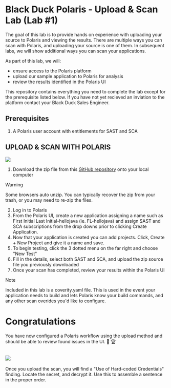 # Black Duck Polaris - Upload & Scan Lab (Lab #1)

The goal of this lab is to provide hands on experience with uploading your source to Polaris and viewing the results. There are multiple ways you can scan with Polaris, and uploading your source is one of them. In subsequent labs, we will show additional ways you can scan your applications.

As part of this lab, we will:
- ensure access to the Polaris platform
- upload our sample application to Polaris for analysis
- review the results identified in the Polaris UI

This repository contains everything you need to complete the lab except for the prerequisite listed below. If you have not yet recieved an inviation to the platform contact your Black Duck Sales Engineer.

## Prerequisites

1. A Polaris user account with entitlements for SAST and SCA

## UPLOAD & SCAN WITH POLARIS
![](https://img.shields.io/badge/steps-blueviolet?style=for-the-badge)
1. Download the zip file from this [GitHub repository](https://github.com/bma01810/BD-Polaris-CTF1-Upload) onto your local computer
> [!WARNING]  
> Some browsers auto unzip. You can typically recover the zip from your trash, or you may need to re-zip the files.   
2. Log in to Polaris
3. From the Polaris UI, create a new application assigning a name such as First Initial Last Initial-hellojava (ie. FL-hellojava) and assign SAST and SCA subscriptions from the drop downs prior to clicking Create Application.
4. Now that your application is created you can add projects. Click, Create + New Project and give it a name and save.
5. To begin testing, click the 3 dotted menu on the far right and choose "New Test"
6. Fill in the details, select both SAST and SCA, and upload the zip source file you previously downloaded
7. Once your scan has completed, review your results within the Polaris UI

> [!NOTE]  
> Included in this lab is a coverity.yaml file. This is used in the event your application needs to build and lets Polaris know your build commands, and any other scan overides you'd like to configure.
> 


# Congratulations

You have now configured a Polaris workflow using the upload method and should be able to review found issues in the UI. :clap: :trophy:


## ![](https://img.shields.io/badge/optional-CTF-blueviolet?style=for-the-badge)
Once you upload the scan, you will find a "Use of Hard-coded Credentials" finding. Locate the secret, and decrypt it. Use this to assemble a sentence in the proper order. 
